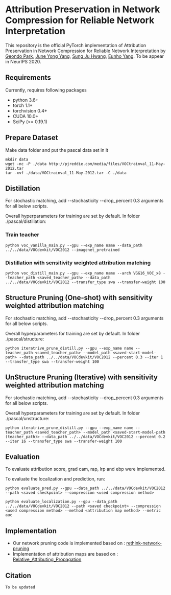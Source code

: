 # Attribution Preservation in Network Compression for Reliable Network Interpretation
This repository is the official PyTorch implementation of Attribution Preservation in Network Compression for Reliable Network Interpretation by [Geondo Park](https://github.com/GeondoPark), [June Yong Yang](), [Sung Ju Hwang](http://www.sungjuhwang.com), [Eunho Yang](https://sites.google.com/site/yangeh/). To be appear in NeurIPS 2020.

## Requirements
Currently, requires following packages
- python 3.6+
- torch 1.1+
- torchvision 0.4+
- CUDA 10.0+
- SciPy (>= 0.19.1)

## Prepare Dataset
Make data folder and put the pascal data set in it

```makefolder
mkdir data
wget -nc -P ./data http://pjreddie.com/media/files/VOCtrainval_11-May-2012.tar
tar -xvf ./data/VOCtrainval_11-May-2012.tar -C ./data
```
## Distillation
For stochastic matching, add --stochasticity --drop_percent 0.3 arguments for all below scripts.

Overall hyperparameters for training are set by default. In folder ./pascal/distillation:
### Train teacher
```makefolder
python voc_vanilla_main.py --gpu --exp_name name --data_path ../../data/VOCdevkit/VOC2012 --imagenet_pretrained
```
### Distillation with sensitivity weighted attribution matching
```makefolder
python voc_distill_main.py --gpu --exp_name name --arch VGG16_VOC_x8 --teacher_path <saved_teacher_path> --data_path ../../data/VOCdevkit/VOC2012 --transfer_type swa --transfer-weight 100
```

## Structure Pruning (One-shot) with sensitivity weighted attribution matching
For stochastic matching, add --stochasticity --drop_percent 0.3 arguments for all below scripts.

Overall hyperparameters for training are set by default. In folder ./pascal/structure:
```makefolder
python iteratrive_prune_distill.py --gpu --exp_name name --teacher_path <saved_teacher_path> --model_path <saved-start-model-path> --data_path ../../data/VOCdevkit/VOC2012 --percent 0.3 --iter 1 --transfer_type swa --transfer-weight 100
```

## UnStructure Pruning (Iterative) with sensitivity weighted attribution matching
For stochastic matching, add --stochasticity --drop_percent 0.3 arguments for all below scripts.

Overall hyperparameters for training are set by default. In folder ./pascal/unstructure:
```makefolder
python iteratrive_prune_distill.py --gpu --exp_name name --teacher_path <saved_teacher_path> --model_path <saved-start-model-path (teacher_path)> --data_path ../../data/VOCdevkit/VOC2012 --percent 0.2 --iter 16 --transfer_type swa --transfer-weight 100
```
## Evaluation
To evaluate attribution score, grad cam, rap, lrp and ebp were implemented.

To evaluate the localization and prediction, run:

```eval
python evaluate_pred.py --gpu --data_path ../../data/VOCdevkit/VOC2012 --path <saved checkpoint> --compression <used compression method>
```
```
python evaluate_localization.py --gpu --data_path ../../data/VOCdevkit/VOC2012 --path <saved checkpoint> --compression <used compression method> --method <attribution map method> --metric auc
```
## Implementation
 - Our network pruning code is implemented based on : [rethink-network-pruning](https://github.com/Eric-mingjie/rethinking-network-pruning)
 - Implementation of attribution maps are based on : [Relative_Attributing_Propagation](https://github.com/wjNam/Relative_Attributing_Propagation)
## Citation
```
To be updated
```
